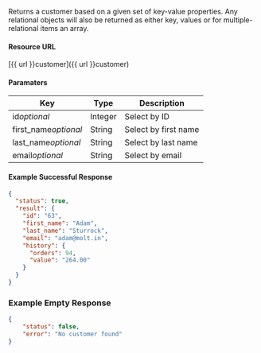 <!--
@title GET customer
@author Moltin Ltd
@description Gets a customer based on the given criteria

@sidebar 1
@family Customer
@rate No
@auth Yes
@format JSON
@http GET
@version beta
-->
Returns a customer based on a given set of key-value properties. Any relational objects will also be returned as either key, values or for multiple-relational items an array.


#### Resource URL
[{{ url }}customer]({{ url }}customer)


#### Paramaters
Key | Type | Description
--- | ---- | -----------
id*optional* | Integer | Select by ID
first_name*optional* | String | Select by first name
last_name*optional* | String | Select by last name
email*optional* | String | Select by email

<!--code-->
#### Example Successful Response
``` json
{
  "status": true,
  "result": {
    "id": "63",
    "first_name": "Adam",
    "last_name": "Sturrock",
    "email": "adam@molt.in",
    "history": {
      "orders": 94,
      "value": "264.00"
    }
  }
}
```


### Example Empty Response
``` json
{
    "status": false,
    "error": "No customer found"
}
```
<!--/code-->